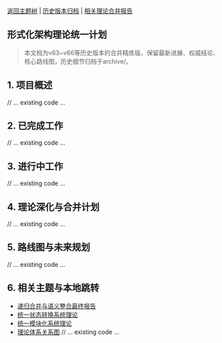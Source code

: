 [返回主题树](00-主题树与内容索引.md) | [历史版本归档](archive/) | [相关理论合并报告](递归合并与语义整合最终报告.md)

## 形式化架构理论统一计划

> 本文档为v63~v66等历史版本的合并精炼版，保留最新进展、权威结论、核心路线图，历史细节归档于archive/。

## 1. 项目概述

// ... existing code ...

## 2. 已完成工作

// ... existing code ...

## 3. 进行中工作

// ... existing code ...

## 4. 理论深化与合并计划

// ... existing code ...

## 5. 路线图与未来规划

// ... existing code ...

## 6. 相关主题与本地跳转

- [递归合并与语义整合最终报告](递归合并与语义整合最终报告.md)
- [统一状态转换系统理论](统一状态转换系统理论.md)
- [统一模块化系统理论](统一模块化系统理论.md)
- [理论体系关系图](理论体系关系图.md)
// ... existing code ...
